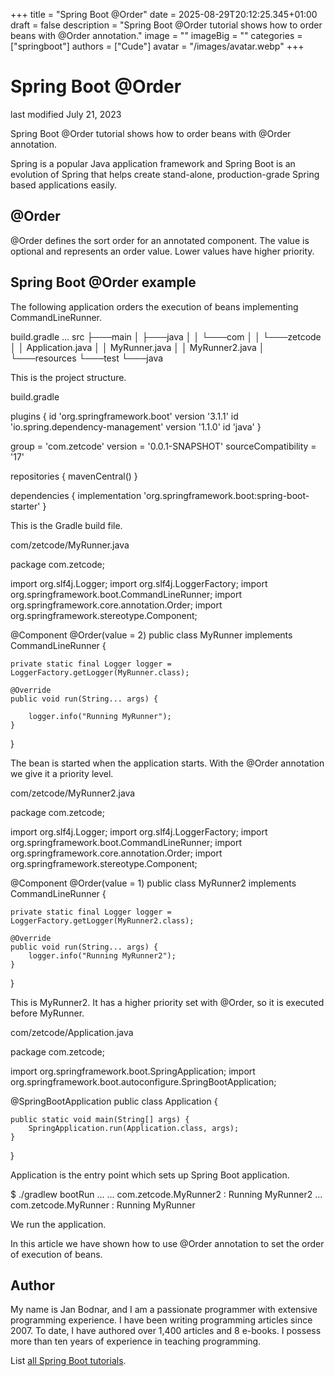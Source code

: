+++
title = "Spring Boot @Order"
date = 2025-08-29T20:12:25.345+01:00
draft = false
description = "Spring Boot @Order tutorial shows how to order beans with @Order annotation."
image = ""
imageBig = ""
categories = ["springboot"]
authors = ["Cude"]
avatar = "/images/avatar.webp"
+++

# Spring Boot @Order

last modified July 21, 2023

Spring Boot @Order tutorial shows how to order beans with @Order annotation.

Spring is a popular Java application framework and Spring Boot
is an evolution of Spring that helps create stand-alone, production-grade Spring
based applications easily.

## @Order

@Order defines the sort order for an annotated component. The
value is optional and represents an order value. Lower values have
higher priority.

## Spring Boot @Order example

The following application orders the execution of beans implementing
CommandLineRunner.

build.gradle 
...
src
├───main
│   ├───java
│   │   └───com
│   │       └───zetcode
│   │               Application.java
│   │               MyRunner.java
│   │               MyRunner2.java
│   └───resources
└───test
    └───java

This is the project structure.

build.gradle
  

plugins {
    id 'org.springframework.boot' version '3.1.1'
    id 'io.spring.dependency-management' version '1.1.0'
    id 'java'
}

group = 'com.zetcode'
version = '0.0.1-SNAPSHOT'
sourceCompatibility = '17'

repositories {
    mavenCentral()
}

dependencies {
    implementation 'org.springframework.boot:spring-boot-starter'
}

This is the Gradle build file.

com/zetcode/MyRunner.java
  

package com.zetcode;

import org.slf4j.Logger;
import org.slf4j.LoggerFactory;
import org.springframework.boot.CommandLineRunner;
import org.springframework.core.annotation.Order;
import org.springframework.stereotype.Component;

@Component
@Order(value = 2)
public class MyRunner implements CommandLineRunner {

    private static final Logger logger = LoggerFactory.getLogger(MyRunner.class);

    @Override
    public void run(String... args) {

        logger.info("Running MyRunner");
    }
}

The bean is started when the application starts. With the @Order
annotation we give it a priority level.

com/zetcode/MyRunner2.java
  

package com.zetcode;

import org.slf4j.Logger;
import org.slf4j.LoggerFactory;
import org.springframework.boot.CommandLineRunner;
import org.springframework.core.annotation.Order;
import org.springframework.stereotype.Component;

@Component
@Order(value = 1)
public class MyRunner2 implements CommandLineRunner {

    private static final Logger logger = LoggerFactory.getLogger(MyRunner2.class);

    @Override
    public void run(String... args) {
        logger.info("Running MyRunner2");
    }
}

This is MyRunner2. It has a higher priority set with @Order,
so it is executed before MyRunner.

com/zetcode/Application.java
  

package com.zetcode;

import org.springframework.boot.SpringApplication;
import org.springframework.boot.autoconfigure.SpringBootApplication;

@SpringBootApplication
public class Application  {

    public static void main(String[] args) {
        SpringApplication.run(Application.class, args);
    }
}

Application is the entry point which sets up Spring Boot
application.

$ ./gradlew bootRun
...
... com.zetcode.MyRunner2  : Running MyRunner2
... com.zetcode.MyRunner   : Running MyRunner

We run the application.

In this article we have shown how to use @Order annotation to set
the order of execution of beans.

## Author

My name is Jan Bodnar, and I am a passionate programmer with extensive
programming experience. I have been writing programming articles since 2007.
To date, I have authored over 1,400 articles and 8 e-books. I possess more
than ten years of experience in teaching programming.

List [all Spring Boot tutorials](/springboot/).